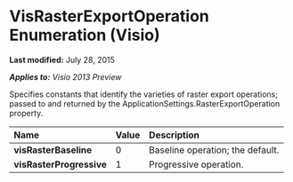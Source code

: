 
# VisRasterExportOperation Enumeration (Visio)

 **Last modified:** July 28, 2015

 _**Applies to:** Visio 2013 Preview_



Specifies constants that identify the varieties of raster export operations; passed to and returned by the ApplicationSettings.RasterExportOperation property.


|**Name**|**Value**|**Description**|
|:-----|:-----|:-----|
| **visRasterBaseline**|0|Baseline operation; the default.|
| **visRasterProgressive**|1|Progressive operation.|
